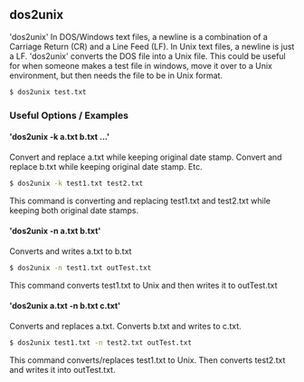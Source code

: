---
---

dos2unix
-------

'dos2unix' In DOS/Windows text files, a newline is a combination of a Carriage Return (CR) and a Line Feed (LF). In Unix text files, a newline is just a LF. 'dos2unix' converts
the DOS file into a Unix file. This could be useful for when someone makes a test file in windows, move it over to a Unix environment, but then needs the file to be in Unix
format.

~~~ bash
$ dos2unix test.txt
~~~

<!--more-->

### Useful Options / Examples

#### 'dos2unix -k a.txt b.txt ...'

Convert and replace a.txt while keeping original date stamp. Convert and replace b.txt while keeping original date stamp. Etc.

~~~ bash
$ dos2unix -k test1.txt test2.txt
~~~
This command is converting and replacing test1.txt and test2.txt while keeping both original date stamps.

#### 'dos2unix -n a.txt b.txt'

Converts and writes a.txt to b.txt

~~~ bash
$ dos2unix -n test1.txt outTest.txt
~~~
This command converts test1.txt to Unix and then writes it to outTest.txt

#### 'dos2unix a.txt -n b.txt c.txt'

Converts and replaces a.txt. Converts b.txt and writes to c.txt.

~~~ bash
$ dos2unix test1.txt -n test2.txt outTest.txt
~~~
This command converts/replaces test1.txt to Unix. Then converts test2.txt and writes it into outTest.txt.


